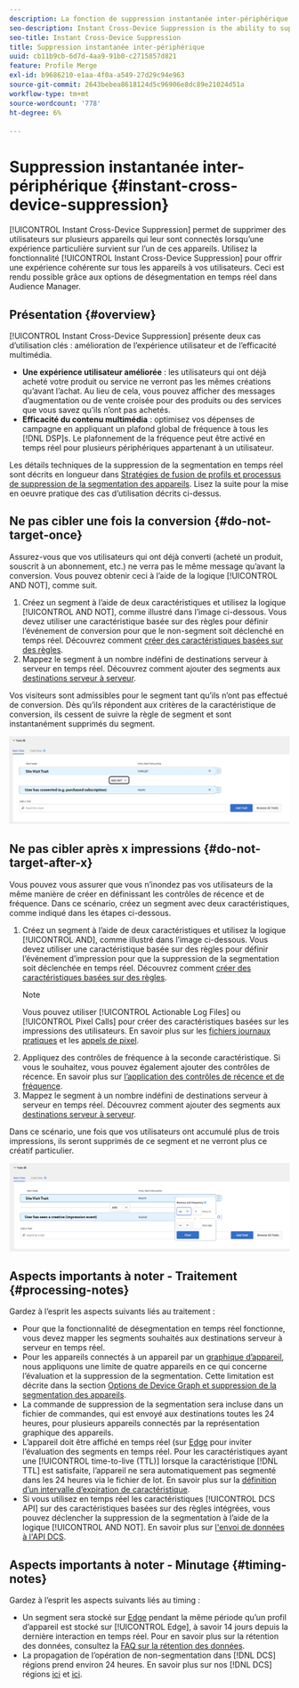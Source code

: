 ```yaml
---
description: La fonction de suppression instantanée inter-périphérique permet de supprimer des utilisateurs sur plusieurs périphériques qui leur sont associés lorsqu’une action particulière survient sur l’un de ces périphériques. Utilisez la fonction de suppression instantanée entre appareils pour offrir une expérience cohérente entre les appareils à vos utilisateurs. Ceci est rendu possible grâce aux options de désegmentation en temps réel dans Audience Manager.
seo-description: Instant Cross-Device Suppression is the ability to suppress users across multiple devices connected to them when a particular experience occurs on any of these devices. Use the Instant Cross-Device Suppression capability to deliver a consistent experience across devices to your users. This experience is made possible by the real-time unsegment capabilities in Audience Manager.
seo-title: Instant Cross-Device Suppression
title: Suppression instantanée inter-périphérique
uuid: cb11b9cb-6d7d-4aa9-91b0-c2715857d821
feature: Profile Merge
exl-id: b9686210-e1aa-4f0a-a549-27d29c94e963
source-git-commit: 2643bebea8618124d5c96906e8dc89e21024d51a
workflow-type: tm+mt
source-wordcount: '778'
ht-degree: 6%

---
```


# Suppression instantanée inter-périphérique {#instant-cross-device-suppression}

[!UICONTROL Instant Cross-Device Suppression] permet de supprimer des utilisateurs sur plusieurs appareils qui leur sont connectés lorsqu’une expérience particulière survient sur l’un de ces appareils. Utilisez la fonctionnalité [!UICONTROL Instant Cross-Device Suppression] pour offrir une expérience cohérente sur tous les appareils à vos utilisateurs. Ceci est rendu possible grâce aux options de désegmentation en temps réel dans Audience Manager.

## Présentation {#overview}

[!UICONTROL Instant Cross-Device Suppression] présente deux cas d’utilisation clés : amélioration de l’expérience utilisateur et de l’efficacité multimédia.

* **Une expérience utilisateur améliorée** : les utilisateurs qui ont déjà acheté votre produit ou service ne verront pas les mêmes créations qu’avant l’achat. Au lieu de cela, vous pouvez afficher des messages d’augmentation ou de vente croisée pour des produits ou des services que vous savez qu’ils n’ont pas achetés.
* **Efficacité du contenu multimédia** : optimisez vos dépenses de campagne en appliquant un plafond global de fréquence à tous les [!DNL DSP]s. Le plafonnement de la fréquence peut être activé en temps réel pour plusieurs périphériques appartenant à un utilisateur.

Les détails techniques de la suppression de la segmentation en temps réel sont décrits en longueur dans [Stratégies de fusion de profils et processus de suppression de la segmentation des appareils](merge-rule-unsegment.md). Lisez la suite pour la mise en oeuvre pratique des cas d’utilisation décrits ci-dessus.

## Ne pas cibler une fois la conversion {#do-not-target-once}

Assurez-vous que vos utilisateurs qui ont déjà converti (acheté un produit, souscrit à un abonnement, etc.) ne verra pas le même message qu’avant la conversion. Vous pouvez obtenir ceci à l’aide de la logique [!UICONTROL AND NOT], comme suit.

1. Créez un segment à l’aide de deux caractéristiques et utilisez la logique [!UICONTROL AND NOT], comme illustré dans l’image ci-dessous. Vous devez utiliser une caractéristique basée sur des règles pour définir l’événement de conversion pour que le non-segment soit déclenché en temps réel. Découvrez comment [créer des caractéristiques basées sur des règles](../traits/create-onboarded-rule-based-traits.md).
2. Mappez le segment à un nombre indéfini de destinations serveur à serveur en temps réel. Découvrez comment ajouter des segments aux [destinations serveur à serveur](../destinations/add-edit-segments.md).

Vos visiteurs sont admissibles pour le segment tant qu’ils n’ont pas effectué de conversion. Dès qu’ils répondent aux critères de la caractéristique de conversion, ils cessent de suivre la règle de segment et sont instantanément supprimés du segment.

![](assets/and_not_use_case.png)

## Ne pas cibler après x impressions {#do-not-target-after-x}

Vous pouvez vous assurer que vous n’inondez pas vos utilisateurs de la même manière de créer en définissant les contrôles de récence et de fréquence. Dans ce scénario, créez un segment avec deux caractéristiques, comme indiqué dans les étapes ci-dessous.

1. Créez un segment à l’aide de deux caractéristiques et utilisez la logique [!UICONTROL AND], comme illustré dans l’image ci-dessous. Vous devez utiliser une caractéristique basée sur des règles pour définir l’événement d’impression pour que la suppression de la segmentation soit déclenchée en temps réel. Découvrez comment [créer des caractéristiques basées sur des règles](../traits/create-onboarded-rule-based-traits.md).
   >[!NOTE]
   >
   >Vous pouvez utiliser [!UICONTROL Actionable Log Files] ou [!UICONTROL Pixel Calls] pour créer des caractéristiques basées sur les impressions des utilisateurs. En savoir plus sur les [fichiers journaux pratiques](../../integration/media-data-integration/actionable-log-files.md) et les [appels de pixel](../../integration/media-data-integration/impression-data-pixels.md).
2. Appliquez des contrôles de fréquence à la seconde caractéristique. Si vous le souhaitez, vous pouvez également ajouter des contrôles de récence. En savoir plus sur [l’application des contrôles de récence et de fréquence](../segments/recency-and-frequency.md).
3. Mappez le segment à un nombre indéfini de destinations serveur à serveur en temps réel. Découvrez comment ajouter des segments aux [destinations serveur à serveur](../destinations/add-edit-segments.md).

Dans ce scénario, une fois que vos utilisateurs ont accumulé plus de trois impressions, ils seront supprimés de ce segment et ne verront plus ce créatif particulier.

![](assets/impressions_use_case.png)

## Aspects importants à noter - Traitement {#processing-notes}

Gardez à l’esprit les aspects suivants liés au traitement :

* Pour que la fonctionnalité de désegmentation en temps réel fonctionne, vous devez mapper les segments souhaités aux destinations serveur à serveur en temps réel.
* Pour les appareils connectés à un appareil par un [graphique d’appareil](profile-link-use-case.md#recommendations), nous appliquons une limite de quatre appareils en ce qui concerne l’évaluation et la suppression de la segmentation. Cette limitation est décrite dans la section [Options de Device Graph et suppression de la segmentation des appareils](merge-rule-unsegment.md#device-graph-options-unsegmentation). &#x200B;
* La commande de suppression de la segmentation sera incluse dans un fichier de commandes, qui est envoyé aux destinations toutes les 24 heures, pour plusieurs appareils connectés par la représentation graphique des appareils.
* L’appareil doit être affiché en temps réel (sur [Edge](../../reference/system-components/components-edge.md) pour inviter l’évaluation des segments en temps réel. Pour les caractéristiques ayant une [!UICONTROL time-to-live (TTL)] lorsque la caractéristique [!DNL TTL] est satisfaite, l’appareil ne sera automatiquement pas segmenté dans les 24 heures via le fichier de lot. &#x200B; En savoir plus sur la [définition d’un intervalle d’expiration de caractéristique](../traits/create-onboarded-rule-based-traits.md#set-expiration-interval).
* Si vous utilisez en temps réel les caractéristiques [!UICONTROL DCS API] sur des caractéristiques basées sur des règles intégrées, vous pouvez déclencher la suppression de la segmentation à l’aide de la logique [!UICONTROL AND NOT]. En savoir plus sur [l&#39;envoi de données à l&#39;API DCS](../../api/dcs-intro/dcs-event-calls/dcs-url-send.md). &#x200B;

## Aspects importants à noter - Minutage {#timing-notes}

Gardez à l’esprit les aspects suivants liés au timing :

* Un segment sera stocké sur [Edge](../../reference/system-components/components-edge.md) pendant la même période qu’un profil d’appareil est stocké sur [!UICONTROL Edge], à savoir 14 jours depuis la dernière interaction en temps réel. Pour en savoir plus sur la rétention des données, consultez la [FAQ sur la rétention des données](../../faq/faq-privacy.md#data-retention-faq).
* La propagation de l’opération de non-segmentation dans [!DNL DCS] régions prend environ 24 heures. En savoir plus sur nos [!DNL DCS] régions [ici](../../reference/system-components/components-data-collection.md) et [ici](../../api/dcs-intro/dcs-api-reference/dcs-regions.md).
